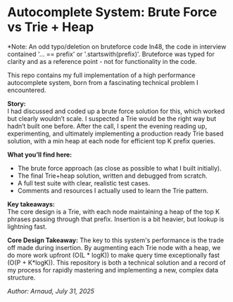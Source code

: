 # Autocomplete System: Brute Force vs Trie + Heap
*Note: An odd typo/deletion on bruteforce code ln48, the code in interview contained '... == prefix' or '.startswith(prefix)'. Bruteforce was typed
for clarity and as a reference point - not for functionality in the code.

This repo contains my full implementation of a high performance autocomplete system, born from a fascinating technical problem I encountered.

**Story:**  
I had discussed and coded up a brute force solution for this, which worked but clearly wouldn’t scale. I suspected a Trie would be the right way but hadn’t built one before. After the call, I spent the evening reading up, experimenting, and ultimately implementing a production ready Trie based solution, with a min heap at each node for efficient top K prefix queries.

**What you’ll find here:**
- The brute force approach (as close as possible to what I built initially).
- The final Trie+heap solution, written and debugged from scratch.
- A full test suite with clear, realistic test cases.
- Comments and resources I actually used to learn the Trie pattern.

**Key takeaways:**  
The core design is a Trie, with each node maintaining a heap of the top K phrases passing through that prefix. Insertion is a bit heavier, but lookup is lightning fast.

**Core Design Takeaway:**
The key to this system's performance is the trade off made during insertion. By augmenting each Trie node with a heap, we do more work upfront (O(L * logK)) to make query time exceptionally fast (O(P + K*logK)). This repository is both a technical solution and a record of my process for rapidly mastering and implementing a new, complex data structure.

*Author: Arnaud, July 31, 2025*
